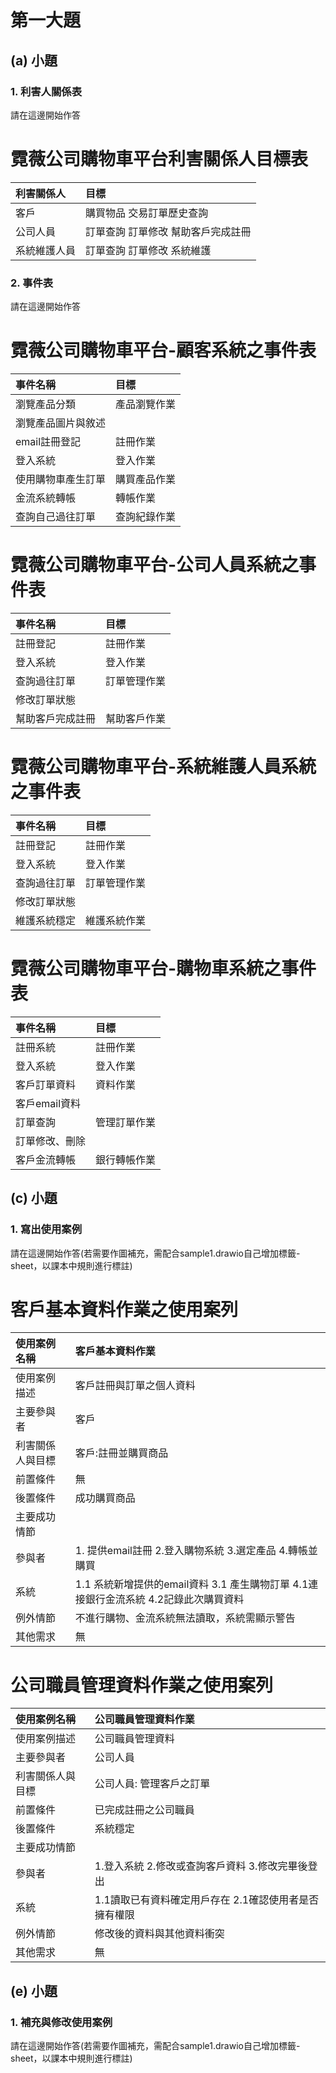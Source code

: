 # 第一大題 
## (a) 小題
### 1. 利害人關係表
請在這邊開始作答
# 霓薇公司購物車平台利害關係人目標表
| 利害關係人 | 目標 |
| :---- | :---- |
| 客戶 | 購買物品  交易訂單歷史查詢 |
| 公司人員 | 訂單查詢  訂單修改  幫助客戶完成註冊 |
| 系統維護人員 | 訂單查詢  訂單修改  系統維護 |
### 2. 事件表
請在這邊開始作答
# 霓薇公司購物車平台-顧客系統之事件表
| 事件名稱 | 目標 |
| :---- | :---- |
| 瀏覽產品分類 | 產品瀏覽作業 |
| 瀏覽產品圖片與敘述 | |
| email註冊登記 | 註冊作業 |
| 登入系統 | 登入作業 |
| 使用購物車產生訂單 | 購買產品作業 |
| 金流系統轉帳 | 轉帳作業 |
| 查詢自己過往訂單 | 查詢紀錄作業 |
# 霓薇公司購物車平台-公司人員系統之事件表
| 事件名稱 | 目標 |
| :---- | :---- |
| 註冊登記 | 註冊作業 |
| 登入系統 | 登入作業 |
| 查詢過往訂單 | 訂單管理作業 |
| 修改訂單狀態 |  |
| 幫助客戶完成註冊 | 幫助客戶作業 |
# 霓薇公司購物車平台-系統維護人員系統之事件表
| 事件名稱 | 目標 |
| :---- | :---- |
| 註冊登記 | 註冊作業 |
| 登入系統 | 登入作業 |
| 查詢過往訂單 | 訂單管理作業 |
| 修改訂單狀態 |  |
| 維護系統穩定 | 維護系統作業 |
# 霓薇公司購物車平台-購物車系統之事件表
| 事件名稱 | 目標 |
| :---- | :---- |
| 註冊系統 | 註冊作業 |
| 登入系統 | 登入作業 |
| 客戶訂單資料 | 資料作業 |
| 客戶email資料 |  |
| 訂單查詢 | 管理訂單作業 |
| 訂單修改、刪除 |  | 
| 客戶金流轉帳 | 銀行轉帳作業 |
## (c) 小題
### 1. 寫出使用案例
請在這邊開始作答(若需要作圖補充，需配合sample1.drawio自己增加標籤-sheet，以課本中規則進行標註)
# 客戶基本資料作業之使用案列
| 使用案例名稱 | 客戶基本資料作業 |
| :---- | :---- |
| 使用案例描述 | 客戶註冊與訂單之個人資料 |
| 主要參與者 | 客戶 |
| 利害關係人與目標 | 客戶:註冊並購買商品 |
| 前置條件 | 無 | 
| 後置條件 | 成功購買商品 |
| 主要成功情節 | 
| 參與者 |  1. 提供email註冊  2.登入購物系統  3.選定產品  4.轉帳並購買 | 
| 系統 | 1.1 系統新增提供的email資料  3.1 產生購物訂單  4.1連接銀行金流系統  4.2記錄此次購買資料 |
| 例外情節 | 不進行購物、金流系統無法讀取，系統需顯示警告 |
| 其他需求 | 無 | 
# 公司職員管理資料作業之使用案列
| 使用案例名稱 | 公司職員管理資料作業 |
| :---- | :---- |
| 使用案例描述 | 公司職員管理資料 |
| 主要參與者 | 公司人員 |
| 利害關係人與目標 | 公司人員: 管理客戶之訂單 |
| 前置條件 | 已完成註冊之公司職員 | 
| 後置條件 | 系統穩定 |
| 主要成功情節 | 
| 參與者 | 1.登入系統  2.修改或查詢客戶資料  3.修改完畢後登出   | 
| 系統 | 1.1讀取已有資料確定用戶存在  2.1確認使用者是否擁有權限  |
| 例外情節 | 修改後的資料與其他資料衝突 |
| 其他需求 | 無 | 
## (e) 小題
### 1. 補充與修改使用案例
請在這邊開始作答(若需要作圖補充，需配合sample1.drawio自己增加標籤-sheet，以課本中規則進行標註)
